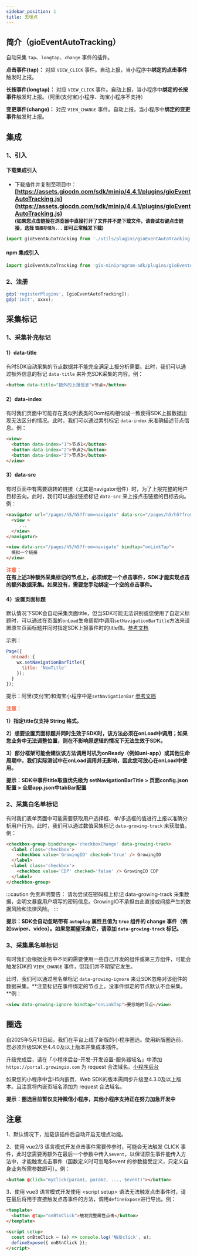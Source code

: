 ```yaml
---
sidebar_position: 1
title: 无埋点
---
```


## 简介（gioEventAutoTracking）

自动采集 `tap`、`longtap`、`change` 事件的插件。

**点击事件(tap)：** 对应 `VIEW_CLICK` 事件。自动上报，当小程序中**绑定的点击事件**触发时上报。

**长按事件(longtap)：** 对应 `VIEW_CLICK` 事件。自动上报，当小程序中**绑定的长按事件**触发时上报。（阿里(支付宝)小程序、淘宝小程序不支持）

**变更事件(change)：** 对应 `VIEW_CHANGE` 事件。自动上报，当小程序中**绑定的变更事件**触发时上报。

## 集成

### 1、引入

#### 下载集成引入

- 下载插件并复制至项目中：
  **<font size="3">[https://assets.giocdn.com/sdk/minip/4.4.1/plugins/gioEventAutoTracking.js](https://assets.giocdn.com/sdk/minip/4.4.1/plugins/gioEventAutoTracking.js)</font>**<br/>
  **<font size="2">(如果您点击链接在浏览器中直接打开了文件并不是下载文件，请尝试右键点击链接，选择 `链接存储为...` 即可正常触发下载)</font>**

```js
import gioEventAutoTracking from './utils/plugins/gioEventAutoTracking';
```

#### npm 集成引入

```js
import gioEventAutoTracking from 'gio-miniprogram-sdk/plugins/gioEventAutoTracking';
```

### 2、注册

```js
gdp('registerPlugins', [gioEventAutoTracking]);
gdp('init', xxxx);
```

## 采集标记

### 1、采集补充标记

#### 1）data-title

有时SDK自动采集的节点数据并不能完全满足上报分析需要。此时，我们可以通过额外信息的标记 `data-title` 来补充SDK采集的内容。例：

```html
<button data-title="额外的上报信息">节点</button>
```

#### 2）data-index

有时我们页面中可能存在类似列表类的Dom结构相似或一致使得SDK上报数据出现无法区分的情况。此时，我们可以通过索引标记 `data-index` 来准确描述节点信息。例：

```html
<view>
  <button data-index="1">节点1</button>
  <button data-index="2">节点2</button>
  <button data-index="3">节点3</button>
</view>
```

#### 3）data-src

有时页面中有需要跳转的链接（尤其是navigator组件）时，为了上报完整的用户目标去向。此时，我们可以通过链接标记 `data-src` 来上报点击链接的目标去向。例：

```html
<navigator url="/pages/h5/h5?from=navigate" data-src="/pages/h5/h5?from=navigate" bindtap="onNavigatorTap">
  <view >
     ...
  </view>
</navigator>

<view data-src="/pages/h5/h5?from=navigate" bindtap="onLinkTap">
  模拟一个链接
</view>
```

**<font color="#FC5F3A">注意：</font>**<br/>
**在有上述3种额外采集标记的节点上，必须绑定一个点击事件，SDK才能实现点击的额外数据采集。如果没有，需要您手动绑定一个空的点击事件。**

#### 4）设置页面标题

默认情况下SDK会自动采集页面title，但当SDK可能无法识别或您使用了自定义标题时，可以通过在页面的`onLoad`生命周期中调用`setNavigationBarTitle`方法来设置原生页面标题并同时指定SDK上报事件时的title值。[参考文档](https://developers.weixin.qq.com/miniprogram/dev/api/ui/navigation-bar/wx.setNavigationBarTitle.html)

示例：

```js
Page({
  onLoad: {
    wx.setNavigationBarTitle({
      title: 'NewTitle'
    });
  }
});
```

提示：阿里(支付宝)和淘宝小程序中是`setNavigationBar` [参考文档](https://opendocs.alipay.com/mini/api/xwq8e6?pathHash=8eaec8e2)

**<font color="#FC5F3A">注意：</font>**

**1）指定title仅支持 String 格式。**

**2）想要设置页面标题并同时生效于SDK时，该方法必须在onLoad中调用；如果您业务中无法调整位置，则在不影响原逻辑的情况下无法生效于SDK。**

**3）部分框架可能会建议该方法调用时机为onReady（例如uni-app）或其他生命周期中，我们实际测试中在onLoad调用并无影响，因此您可放心在onLoad中使用。**

**提示：SDK中事件title取值优先级为 setNavigationBarTitle > 页面config.json配置 > 全局app.json中tabBar配置**

### 2、采集白名单标记

有时我们表单页面中可能需要获取用户选择框、单/多选框的值进行上报以准确分析用户行为。此时，我们可以通过数值采集标记 `data-growing-track` 来获取值。例：

```html
<checkbox-group bindchange='checkboxChange' data-growing-track>
  <label class='checkbox'>
    <checkbox value='GrowingIO' checked='true' /> GrowingIO
  </label>
  <label class='checkbox'>
    <checkbox value='CDP' checked='false' /> GrowingIO CDP
  </label>
</checkbox-group>
```

:::caution 免责声明警告：
请勿尝试在密码框上标记 data-growing-track 采集数据，会明文暴露用户填写的密码信息。GrowingIO不承担由此直接或间接产生的数据风险和法律风险。
:::

**提示：SDK会自动忽略带有 `autoplay` 属性且值为 `true` 组件的 change 事件（例如swiper、video）。如果您期望采集它，请添加 `data-growing-track` 标记。**

### 3、采集黑名单标记

有时我们会根据业务中不同的需要使用一些自己开发的组件或第三方组件，可能会触发SDK的 `VIEW_CHANGE` 事件，但我们并不期望它发生。

此时，我们可以通过黑名单标记 `data-growing-ignore` 来让SDK忽略对该组件的数据采集。**注意标记在事件绑定的节点上，没事件绑定的节点默认不会采集。**例：

```html
<view data-growing-ignore bindtap="onLinkTap">要忽略的节点</view>
```

## 圈选

自2025年5月13日起，我们在平台上线了新版的小程序圈选。使用新版圈选前，您必须升级SDK至4.4.0及以上版本并集成本插件。

升级完成后，请在「小程序后台-开发-开发设置-服务器域名」中添加 `https://portal.growingio.com` 为 request 合法域名。[小程序后台](https://mp.weixin.qq.com/)

如果您的小程序中含H5内嵌页，Web SDK的版本需同步升级至4.3.0及以上版本。且注意将内嵌页域名添加为 request 合法域名。

**提示：圈选目前暂仅支持微信小程序，其他小程序支持正在努力加急开发中**

## 注意

1、默认情况下，加载该插件后自动开启无埋点功能。

2、使用 vue2/3 语言模式开发点击事件需要传参时，可能会无法触发 CLICK 事件，此时您需要再额外在最后一个参数中传入`$event`，以保证原生事件能传入方法中，才能触发点击事件（函数定义时可忽略$event 的参数接受定义，只定义自身业务所需参数即可）。例：

```html
<button @click="myClick(param1, param2, ..., $event)"></button>
```

3、使用 vue3 语言模式开发使用 &lt;script setup&gt; 语法无法触发点击事件时，请在最后将用于直接触发点击事件的方法，调用`defineExpose`进行导出。例：

```html
<template>
  <button @tap="onBtnClick">触发完整属性点击</button>
</template>

<script setup>
  const onBtnClick = (e) => console.log('触发click', e);
  defineExpose({ onBtnClick });
</script>
```
